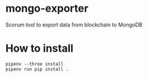 mongo-exporter
===

Scorum tool to export data from blockchain to MongoDB 

How to install
===
```
pipenv --three install
pipenv run pip install .
